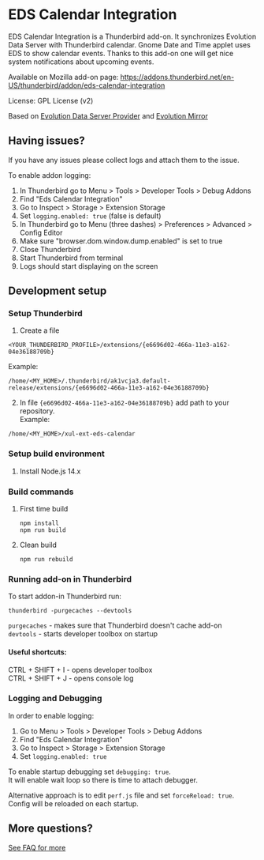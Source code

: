 # EDS Calendar Integration

EDS Calendar Integration is a Thunderbird add-on. It synchronizes Evolution Data Server with Thunderbird calendar. Gnome Date and Time applet uses EDS to show calendar events. Thanks to this add-on one will get nice system notifications about upcoming events.

Available on Mozilla add-on page:
https://addons.thunderbird.net/en-US/thunderbird/addon/eds-calendar-integration

License: GPL License (v2)

Based on [Evolution Data Server Provider](https://code.launchpad.net/~mconley/edscalprovider/trunk) and [Evolution Mirror](https://addons.thunderbird.net/en-US/thunderbird/addon/evolution-mirror)

## Having issues?
If you have any issues please collect logs and attach them to the issue.  

To enable addon logging:
1. In Thunderbird go to Menu > Tools > Developer Tools > Debug Addons
1. Find "Eds Calendar Integration"
1. Go to Inspect > Storage > Extension Storage
1. Set `logging.enabled: true` (false is default)
1. In Thunderbird go to Menu (three dashes) > Preferences > Advanced > Config Editor
1. Make sure "browser.dom.window.dump.enabled" is set to true
1. Close Thunderbird
1. Start Thunderbird from terminal
1. Logs should start displaying on the screen

## Development setup
### Setup Thunderbird
1. Create a file
```
<YOUR_THUNDERBIRD_PROFILE>/extensions/{e6696d02-466a-11e3-a162-04e36188709b}
```
Example:
```
/home/<MY_HOME>/.thunderbird/ak1vcja3.default-release/extensions/{e6696d02-466a-11e3-a162-04e36188709b}
```

2. In file `{e6696d02-466a-11e3-a162-04e36188709b}` add path to your repository.<br />
Example:
```
/home/<MY_HOME>/xul-ext-eds-calendar
```

### Setup build environment
1. Install Node.js 14.x

### Build commands
1. First time build
   ```
   npm install
   npm run build 
   ```
1. Clean build
   ```
   npm run rebuild
   ```

### Running add-on in Thunderbird
To start addon-in Thunderbird run:
```
thunderbird -purgecaches --devtools
```
`purgecaches` - makes sure that Thunderbird doesn't cache add-on<br />
`devtools` - starts developer toolbox on startup

#### Useful shortcuts: 
CTRL + SHIFT + I - opens developer toolbox<br/>
CTRL + SHIFT + J - opens console log

### Logging and Debugging

In order to enable logging:
1. Go to Menu > Tools > Developer Tools > Debug Addons
2. Find "Eds Calendar Integration"
3. Go to Inspect > Storage > Extension Storage
4. Set `logging.enabled: true`

To enable startup debugging set `debugging: true`.<br/>
It will enable wait loop so there is time to attach debugger.

Alternative approach is to edit `perf.js` file and set `forceReload: true`.<br/>
Config will be reloaded on each startup.

## More questions?
[See FAQ for more](https://github.com/balbusm/xul-ext-eds-calendar/wiki/FAQ)

